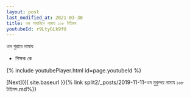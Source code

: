 ```yaml
---
layout: post
last_modified_at: 2021-03-30
title: ওম অমানিনে নামায ১০৮ টাইমস
youtubeId: r9LtyGLk9fU
---
```

 
 
 ওম গুরাবে নামায  
 
 -  শিক্ষক কে 
 
  
 
  
 
 
 
 
 
 


{% include youtubePlayer.html id=page.youtubeId %}
 
[Next]({{ site.baseurl }}{% link  split2/_posts/2019-11-11-ওম মুকুন্দয় নামায ১০৮ টাইমস.md%})
 
